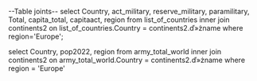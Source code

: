 --Table joints--
select Country, act_military, reserve_military, paramilitary, Total, capita_total, capitaact, region
from list_of_countries inner join continents2
on list_of_countries.Country = continents2.ď»żname
where region='Europe';

select Country, pop2022, region
from army_total_world inner join continents2
on army_total_world.Country = continents2.ď»żname
where region = 'Europe'
